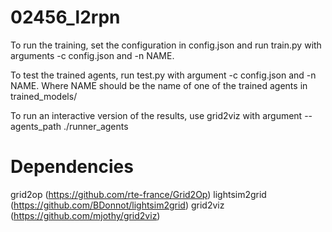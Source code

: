 # 02456_l2rpn

To run the training, set the configuration in config.json and run train.py with arguments -c config.json and -n NAME.

To test the trained agents, run test.py with argument -c config.json and -n NAME. Where NAME should be the name of one of the trained agents in trained_models/

To run an interactive version of the results, use grid2viz with argument --agents_path ./runner_agents

# Dependencies

grid2op (https://github.com/rte-france/Grid2Op)
lightsim2grid (https://github.com/BDonnot/lightsim2grid)
grid2viz (https://github.com/mjothy/grid2viz)
